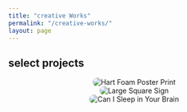 ```yaml
---
title: "creative Works"
permalink: "/creative-works/"
layout: page
---
```


<head>
  <!-- Swiper.js CDN -->
  <link rel="stylesheet" href="https://cdn.jsdelivr.net/npm/swiper/swiper-bundle.min.css" />
  <script src="https://cdn.jsdelivr.net/npm/swiper/swiper-bundle.min.js"></script>
  
  <style>
    .swiper-container {
      width: 100%;
      max-width: 800px;
      margin: auto;
    }
    
    .swiper-slide {
      display: flex;
      justify-content: center;
      align-items: center;
    }

    .swiper-slide img {
      max-width: 100%;
      max-height: 80vh; /* Adjust max height dynamically */
      width: auto;
      height: auto;
      object-fit: contain;
      border-radius: 8px;
    }
  </style>
</head>

<h2>select projects</h2>

<!-- Swiper Carousel -->
<div class="swiper-container">
  <div class="swiper-wrapper">
    <div class="swiper-slide">
      <img src="https://github.com/user-attachments/assets/ba370982-70ff-447f-be86-80ee9bc45a23" alt="Hart Foam Poster Print" />
    </div>
    <div class="swiper-slide">
      <img src="https://github.com/user-attachments/assets/f53f856d-65e8-4a31-887d-3fed6d8be2ac" alt="Large Square Sign" />
    </div>
    <div class="swiper-slide">
      <img src="https://github.com/user-attachments/assets/e42e7276-77db-4e96-ae89-20fc1ac4855a" alt="Can I Sleep in Your Brain" />
    </div>
  </div>

  <!-- Navigation Buttons -->
  <div class="swiper-button-prev"></div>
  <div class="swiper-button-next"></div>

  <!-- Pagination Dots -->
  <div class="swiper-pagination"></div>
</div>

<script>
  var swiper = new Swiper(".swiper-container", {
    loop: true,
    navigation: {
      nextEl: ".swiper-button-next",
      prevEl: ".swiper-button-prev",
    },
    pagination: {
      el: ".swiper-pagination",
      clickable: true,
    },
    autoplay: {
      delay: 3000,
    },
  });
</script>
